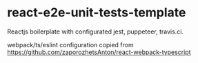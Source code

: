# react-e2e-unit-tests-template

Reactjs boilerplate with configurated jest, puppeteer, travis.ci.

webpack/ts/eslint configuration copied from https://github.com/zaporozhetsAnton/react-webpack-typescript
